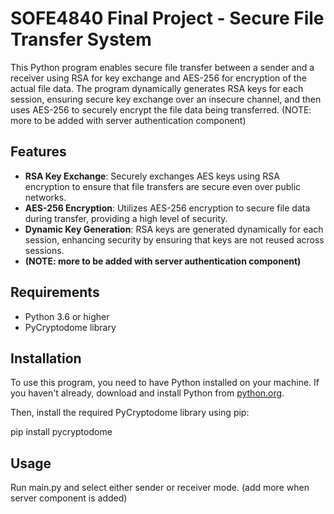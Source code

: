 # SOFE4840 Final Project - Secure File Transfer System

This Python program enables secure file transfer between a sender and a receiver using RSA for key exchange and AES-256 for encryption of the actual file data. The program dynamically generates RSA keys for each session, ensuring secure key exchange over an insecure channel, and then uses AES-256 to securely encrypt the file data being transferred.
(NOTE: more to be added with server authentication component)

## Features

- **RSA Key Exchange**: Securely exchanges AES keys using RSA encryption to ensure that file transfers are secure even over public networks.
- **AES-256 Encryption**: Utilizes AES-256 encryption to secure file data during transfer, providing a high level of security.
- **Dynamic Key Generation**: RSA keys are generated dynamically for each session, enhancing security by ensuring that keys are not reused across sessions.
- **(NOTE: more to be added with server authentication component)**

## Requirements

- Python 3.6 or higher
- PyCryptodome library

## Installation

To use this program, you need to have Python installed on your machine. If you haven't already, download and install Python from [python.org](https://www.python.org/).

Then, install the required PyCryptodome library using pip:

pip install pycryptodome

## Usage

Run main.py and select either sender or receiver mode. (add more when server component is added)
